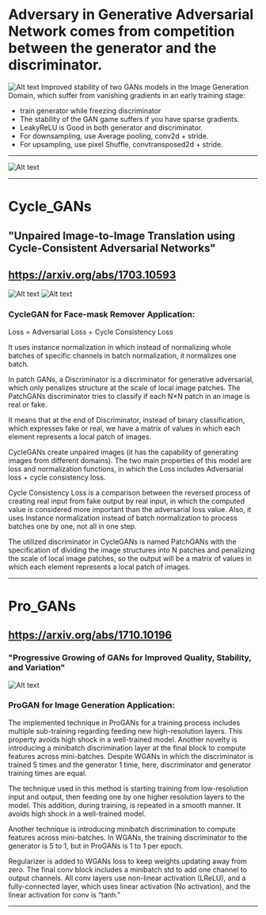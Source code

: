 
# Adversary in Generative Adversarial Network comes from competition between the generator and the discriminator.

![Alt text](<Screenshot 2023-12-23 at 3.07.11 PM.png>)
Improved stability of two GANs models in the Image Generation Domain, which suffer from vanishing gradients in an early training stage:
- train generator while freezing discriminator
- The stability of the GAN game suffers if you have sparse gradients.
- LeakyReLU is  Good in both generator and discriminator.
- For downsampling, use Average pooling, conv2d + stride.
- For upsampling, use pixel Shuffle, convtransposed2d + stride.

_____________________________________________________
![Alt text](<Screenshot 2023-12-23 at 2.20.34 PM.png>)
_____________________________________________________

# Cycle_GANs
## "Unpaired Image-to-Image Translation using Cycle-Consistent Adversarial Networks"
## https://arxiv.org/abs/1703.10593

![Alt text](<Screenshot 2023-12-23 at 2.16.42 PM.png>)
![Alt text](<Screenshot 2023-12-23 at 2.17.01 PM.png>)

### CycleGAN for Face-mask Remover Application:

Loss = Adversarial Loss + Cycle Consistency Loss

It uses instance normalization in which instead of normalizing whole batches of specific channels in batch normalization, it normalizes one batch.

In patch GANs, a Discriminator is a discriminator for generative adversarial, which only penalizes structure at the scale of local image patches. The PatchGANs discriminator tries to classify if each N×N patch in an image is real or fake.

It means that at the end of Discriminator, instead of binary classification, which expresses fake or real, we have a matrix of values in which each element represents a local patch of images.

CycleGANs create unpaired images (it has the capability of generating images from different domains). The two main properties of this model are loss and normalization functions, in which the Loss includes Adversarial loss + cycle consistency loss. 

Cycle Consistency Loss is a comparison between the reversed process of creating real input from fake output by real input, in which the computed value is considered more important than the adversarial loss value. Also, it uses Instance normalization instead of batch normalization to process batches one by one, not all in one step.

The utilized discriminator in CycleGANs is named PatchGANs with the specification of dividing the image structures into N patches and penalizing the scale of local image patches, so the output will be a matrix of values in which each element represents a local patch of images.

__________________________________________________

# Pro_GANs 

## https://arxiv.org/abs/1710.10196

### "Progressive Growing of GANs for Improved Quality, Stability, and Variation"
![Alt text](<Screenshot 2023-12-23 at 2.31.58 PM.png>)

### ProGAN for Image Generation Application:

The implemented technique in ProGANs for a training process includes multiple sub-training regarding feeding new high-resolution layers. This property avoids high shock in a well-trained model. Another novelty is introducing a minibatch discrimination layer at the final block to compute features across mini-batches. Despite WGANs in which the discriminator is trained 5 times and the generator 1 time, here, discriminator and generator training times are equal.

The technique used in this method is starting training from low-resolution input and output, then feeding one by one higher resolution layers to the model. This addition, during training, is repeated in a smooth manner. It avoids high shock in a well-trained model.

Another technique is introducing minibatch discrimination to compute features across mini-batches.
In WGANs, the training discriminator to the generator is 5 to 1, but in ProGANs is 1 to 1 per epoch.

Regularizer is added to WGANs loss to keep weights updating away from zero.
The final conv block includes a minibatch std to add one channel to output channels. All conv layers use non-linear activation (LReLU), and a fully-connected layer, which uses linear activation (No activation), and the linear  activation for conv is “tanh.”

__________________________________________________

